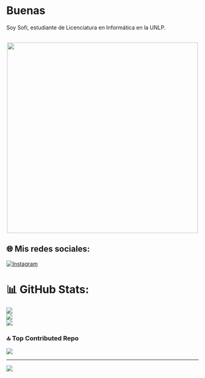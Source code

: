 # Buenas
Soy Sofi, estudiante de Licenciatura en Informática en la UNLP.<br><br>
<p align="center" ><img align="center" src="[[https://tenor.com/es/view/spongebob-computer-fire-gif-21352118](https://tenor.com/es/view/spongebob-computer-fire-gif-21352118)](https://tenor.com/es/view/spongebob-computer-fire-gif-21352118)" width="500" loop></p>

## 🌐 Mis redes sociales:
[![Instagram](https://img.shields.io/badge/Instagram-%23E4405F.svg?logo=Instagram&logoColor=white)](https://instagram.com/sofia_esser) 
# 📊 GitHub Stats:
![](https://github-readme-stats.vercel.app/api?username=sofiarod2002&theme=dracula&hide_border=false&include_all_commits=false&count_private=false)<br/>
![](https://github-readme-streak-stats.herokuapp.com/?user=sofiarod2002&theme=dracula&hide_border=false)<br/>
![](https://github-readme-stats.vercel.app/api/top-langs/?username=sofiarod2002&theme=dracula&hide_border=false&include_all_commits=false&count_private=false&layout=compact)

### 🔝 Top Contributed Repo
![](https://github-contributor-stats.vercel.app/api?username=sofiarod2002&limit=5&theme=dark&combine_all_yearly_contributions=true)

---
[![](https://visitcount.itsvg.in/api?id=sofiarod2002&icon=0&color=0)](https://visitcount.itsvg.in)

<!-- Proudly created with GPRM ( https://gprm.itsvg.in ) -->
